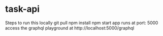 # task-api
Steps to run this locally
git pull 
npm install
npm start
app runs at port: 5000
access the graphql playground at http://localhost:5000/graphql
